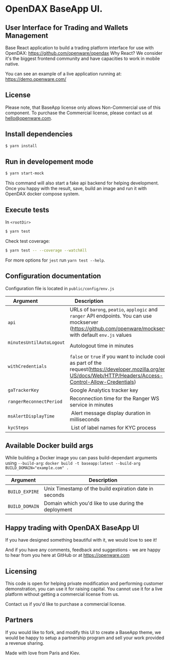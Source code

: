 # OpenDAX BaseApp UI.

## User Interface for Trading and Wallets Management

Base React application to build a trading platform interface for use with OpenDAX: https://github.com/openware/opendax
Why React? We consider it's the biggest frontend community and have capacities to work in mobile native.

You can see an example of a live application running at: https://demo.openware.com/

## License

Please note, that BaseApp license only allows Non-Commercial use of this component. To purchase the Commercial license, please contact us at hello@openware.com.

## Install dependencies

```bash
$ yarn install
```

## Run in developement mode

```bash
$ yarn start-mock
```

This command will also start a fake api backend for helping development.
Once you happy with the result, save, build an image and run it with OpenDAX docker compose system.

## Execute tests

In `<rootDir>`

```bash
$ yarn test
```

Check test coverage:

```bash
$ yarn test -- --coverage --watchAll
```

For more options for `jest` run `yarn test --help`.

## Configuration documentation

Configuration file is located in `public/config/env.js`

| Argument                               | Description                                                                                                                                                         |
| -------------------------------------- | ------------------------------------------------------------------------------------------------------------------------------------------------------------------- |
| `api`                                  | URLs of `barong`, `peatio`, `applogic` and `ranger` API endpoints. You can use mockserver (<https://github.com/openware/mockserver>) with default `env.js` values   |
| `minutesUntilAutoLogout`               | Autologout time in minutes                                                                                                                                          |
| `withCredentials`                      | `false` or `true` if you want to include cookies as part of the request(https://developer.mozilla.org/en-US/docs/Web/HTTP/Headers/Access-Control-Allow-Credentials) |
| `gaTrackerKey`                         | Google Analytics tracker key                                                                                                                                        |
| `rangerReconnectPeriod`                | Reconnection time for the Ranger WS service in minutes                                                                                                              |
| `msAlertDisplayTime`                   |  Alert message display duration in milliseconds                                                                                                                     |
| `kycSteps`                             |  List of label names for KYC process                                                                                                                                |

## Available Docker build args

While building a Docker image you can pass build-dependant arguments using `--build-arg`:
`docker build -t baseapp:latest --build-arg BUILD_DOMAIN="example.com" .`

| Argument       | Description                                            |
| -------------- | ------------------------------------------------------ |
| `BUILD_EXPIRE` | Unix Timestamp of the build expiration date in seconds |
| `BUILD_DOMAIN` | Domain which you'd like to use during the deployment   |

## Happy trading with OpenDAX BaseApp UI

If you have designed something beautiful with it, we would love to see it!

And if you have any comments, feedback and suggestions - we are happy to hear from you here at GitHub or at https://openware.com

## Licensing

This code is open for helping private modification and performing customer demonstration, you can use it for raising capital.
You cannot use it for a live platform without getting a commercial license from us.

Contact us if you'd like to purchase a commercial license.

## Partners

If you would like to fork, and modify this UI to create a BaseApp theme, we would be happy to setup a partnership program and sell your work provided a revenue sharing.

Made with love from Paris and Kiev.
